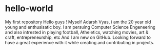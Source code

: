 # hello-world
My first repository
Hello guys !
Myself Adarsh Vyas, i am the 20 year old young and enthusisatic boy. I am persuing Computer Science Engeneering and
also intrested in playing football, Atheletics, watching movies, art & craft, entrepreneurship, etc
And I am new on GitHub. Looking forward to have a great experience with it while creating and contributing in projects.
